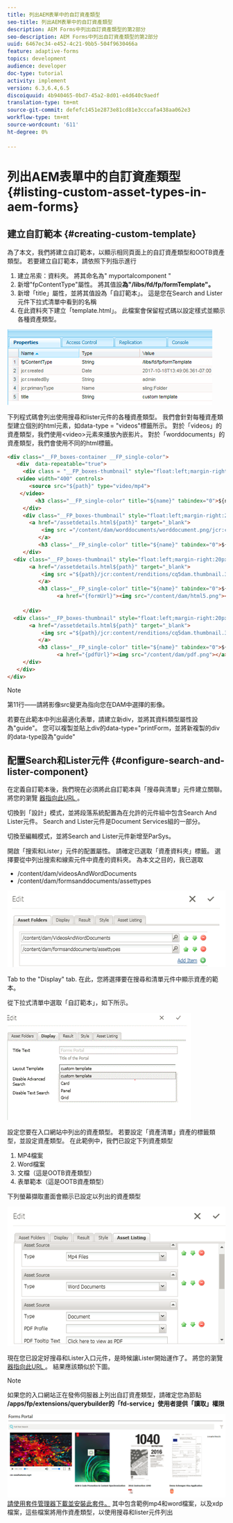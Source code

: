 ```yaml
---
title: 列出AEM表單中的自訂資產類型
seo-title: 列出AEM表單中的自訂資產類型
description: AEM Forms中列出自訂資產類型的第2部分
seo-description: AEM Forms中列出自訂資產類型的第2部分
uuid: 6467ec34-e452-4c21-9bb5-504f9630466a
feature: adaptive-forms
topics: development
audience: developer
doc-type: tutorial
activity: implement
version: 6.3,6.4,6.5
discoiquuid: 4b940465-0bd7-45a2-8d01-e4d640c9aedf
translation-type: tm+mt
source-git-commit: defefc1451e2873e81cd81e3cccafa438aa062e3
workflow-type: tm+mt
source-wordcount: '611'
ht-degree: 0%

---
```



# 列出AEM表單中的自訂資產類型 {#listing-custom-asset-types-in-aem-forms}

## 建立自訂範本 {#creating-custom-template}


為了本文，我們將建立自訂範本，以顯示相同頁面上的自訂資產類型和OOTB資產類型。 若要建立自訂範本，請依照下列指示進行

1. 建立吊索：資料夾。 將其命名為&quot; myportalcomponent &quot;
1. 新增&quot;fpContentType&quot;屬性。 將其值設&#x200B;**為&quot;/libs/fd/fp/formTemplate&quot;。**
1. 新增「title」屬性，並將其值設為「自訂範本」。 這是您在Search and Lister元件下拉式清單中看到的名稱
1. 在此資料夾下建立「template.html」。 此檔案會保留程式碼以設定樣式並顯示各種資產類型。

![appsfolder](assets/appsfolder_.png)

下列程式碼會列出使用搜尋和lister元件的各種資產類型。 我們會針對每種資產類型建立個別的html元素，如data-type = &quot;videos&quot;標籤所示。 對於「videos」的資產類型，我們使用&lt;video>元素來播放內嵌影片。 對於「worddocuments」的資產類型，我們會使用不同的html標籤。

```html
<div class="__FP_boxes-container __FP_single-color">
   <div  data-repeatable="true">
     <div class = "__FP_boxes-thumbnail" style="float:left;margin-right:20px;" data-type = "videos">
   <video width="400" controls>
       <source src="${path}" type="video/mp4">
    </video>
         <h3 class="__FP_single-color" title="${name}" tabindex="0">${name}</h3>
     </div>
     <div class="__FP_boxes-thumbnail" style="float:left;margin-right:20px;" data-type = "worddocuments">
       <a href="/assetdetails.html${path}" target="_blank">
           <img src ="/content/dam/worddocuments/worddocument.png/jcr:content/renditions/cq5dam.thumbnail.319.319.png"/>
          </a>
          <h3 class="__FP_single-color" title="${name}" tabindex="0">${name}</h3>
     </div>
  <div class="__FP_boxes-thumbnail" style="float:left;margin-right:20px;" data-type = "xfaForm">
       <a href="/assetdetails.html${path}" target="_blank">
           <img src ="${path}/jcr:content/renditions/cq5dam.thumbnail.319.319.png"/>
          </a>
          <h3 class="__FP_single-color" title="${name}" tabindex="0">${name}</h3>
                <a href="{formUrl}"><img src="/content/dam/html5.png"></a><p>

     </div>
  <div class="__FP_boxes-thumbnail" style="float:left;margin-right:20px;" data-type = "printForm">
       <a href="/assetdetails.html${path}" target="_blank">
           <img src ="${path}/jcr:content/renditions/cq5dam.thumbnail.319.319.png"/>
          </a>
          <h3 class="__FP_single-color" title="${name}" tabindex="0">${name}</h3>
                <a href="{pdfUrl}"><img src="/content/dam/pdf.png"></a><p>
     </div>
   </div>
</div>
```

>[!NOTE]
>
>第11行——請將影像src變更為指向您在DAM中選擇的影像。
>
>若要在此範本中列出最適化表單，請建立新div，並將其資料類型屬性設為&quot;guide&quot;。 您可以複製並貼上div的data-type=&quot;printForm，並將新複製的div的data-type設為&quot;guide&quot;

## 配置Search和Lister元件 {#configure-search-and-lister-component}

在定義自訂範本後，我們現在必須將此自訂範本與「搜尋與清單」元件建立關聯。 將您的瀏覽 [器指向此URL ](http://localhost:4502/editor.html/content/AemForms/CustomPortal.html)。

切換到「設計」模式，並將段落系統配置為在允許的元件組中包含Search And Lister元件。 Search and Lister元件是Document Services組的一部分。

切換至編輯模式，並將Search and Lister元件新增至ParSys。

開啟「搜索和Lister」元件的配置屬性。 請確定已選取「資產資料夾」標籤。 選擇要從中列出搜索和線索元件中資產的資料夾。 為本文之目的，我已選取

* /content/dam/videosAndWordDocuments
* /content/dam/formsanddocuments/assettypes

![assetfolder](assets/selectingassetfolders.png)

Tab to the &quot;Display&quot; tab. 在此，您將選擇要在搜尋和清單元件中顯示資產的範本。

從下拉式清單中選取「自訂範本」，如下所示。

![搜索器](assets/searchandlistercomponent.gif)

設定您要在入口網站中列出的資產類型。 若要設定「資產清單」資產的標籤類型，並設定資產類型。 在此範例中，我們已設定下列資產類型

1. MP4檔案
1. Word檔案
1. 文檔（這是OOTB資產類型）
1. 表單範本（這是OOTB資產類型）

下列螢幕擷取畫面會顯示已設定以列出的資產類型

![assettypes](assets/assettypes.png)

現在您已設定好搜尋和Lister入口元件，是時候讓Lister開始運作了。 將您的瀏覽 [器指向此URL ](http://localhost:4502/content/AemForms/CustomPortal.html?wcmmode=disabled)。 結果應該類似於下圖。

>[!NOTE]
>
>如果您的入口網站正在發佈伺服器上列出自訂資產類型，請確定您為節點 **/apps/fp/extensions/querybuilder的「fd-service」使用者提供「讀取」權限**

![assettypes](assets/assettypeslistings.png)[請使用套件管理器下載並安裝此套件。](assets/customassettypekt1.zip) 其中包含範例mp4和word檔案，以及xdp檔案，這些檔案將用作資產類型，以使用搜尋和lister元件列出
